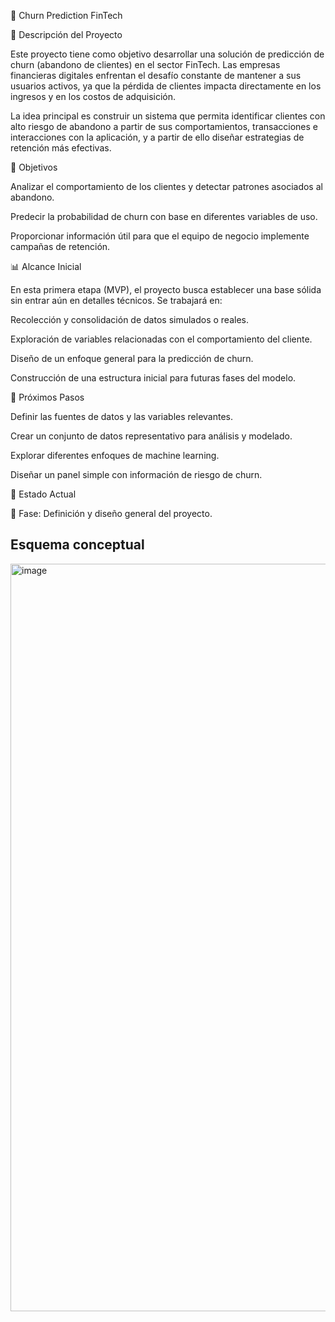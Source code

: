 🏦 Churn Prediction FinTech


📌 Descripción del Proyecto

Este proyecto tiene como objetivo desarrollar una solución de predicción de churn (abandono de clientes) en el sector FinTech.
Las empresas financieras digitales enfrentan el desafío constante de mantener a sus usuarios activos, ya que la pérdida de clientes impacta directamente en los ingresos y en los costos de adquisición.

La idea principal es construir un sistema que permita identificar clientes con alto riesgo de abandono a partir de sus comportamientos, transacciones e interacciones con la aplicación, y a partir de ello diseñar estrategias de retención más efectivas.



🎯 Objetivos

Analizar el comportamiento de los clientes y detectar patrones asociados al abandono.

Predecir la probabilidad de churn con base en diferentes variables de uso.

Proporcionar información útil para que el equipo de negocio implemente campañas de retención.



📊 Alcance Inicial

En esta primera etapa (MVP), el proyecto busca establecer una base sólida sin entrar aún en detalles técnicos.
Se trabajará en:

Recolección y consolidación de datos simulados o reales.

Exploración de variables relacionadas con el comportamiento del cliente.

Diseño de un enfoque general para la predicción de churn.

Construcción de una estructura inicial para futuras fases del modelo.



🚀 Próximos Pasos

Definir las fuentes de datos y las variables relevantes.

Crear un conjunto de datos representativo para análisis y modelado.

Explorar diferentes enfoques de machine learning.

Diseñar un panel simple con información de riesgo de churn.



🏁 Estado Actual

📍 Fase: Definición y diseño general del proyecto.

## Esquema conceptual
<img width="1462" height="1196" alt="image" src="https://github.com/user-attachments/assets/f122e2fe-750c-4586-a0d9-294521a02622" />

